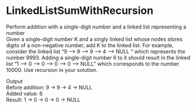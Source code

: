 # LinkedListSumWithRecursion
Perform addition with a single-digit number and a linked list representing a number
<br/>
Given a single-digit number K and a singly linked list whose nodes stores digits of a non-negative number, add K to the linked list. 
For example, consider the linked list  “9 —> 9 —> 9 —> 4 —> NULL “ which represents the number 9993. Adding a single-digit number 6 to it should result in the linked list  “1 —> 0 —> 0 —> 0 —> 0 —> NULL” which corresponds to the number 10000.
Use recursion in your solution. <br/>

Output <br/>
Before addition: 9 -> 9 -> 4 -> NULL <br/>
Added value: 6 <br/>
Result: 1 -> 0 -> 0 -> 0 -> NULL <br/>
